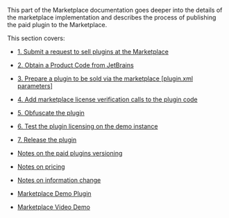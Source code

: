 [//]: # (title: Trying Out the Marketplace)

This part of the Marketplace documentation goes deeper into the details of the marketplace implementation and describes the process of publishing the paid plugin to the Marketplace.

This section covers:

* [1. Submit a request to sell plugins at the Marketplace](submit-a-request-to-sell-plugins-at-the-marketplace.md)

* [2. Obtain a Product Code from JetBrains](obtain-a-product-code-from-jetbrains.md)

* [3. Prepare a plugin to be sold via the marketplace [plugin.xml parameters]](prepare-a-plugin-to-be-sold-via-the-marketplace.md)

* [4. Add marketplace license verification calls to the plugin code](add-marketplace-license-verification-calls-to-the-plugin-code.md)

* [5. Obfuscate the plugin](obfuscate-the-plugin.md)

* [6. Test the plugin licensing on the demo instance](test-the-plugin-licensing-on-the-demo-instance.md)

* [7. Release the plugin](release-plugin.md)

* [Notes on the paid plugins versioning](notes-on-the-paid-plugins-versioning.md)

* [Notes on pricing](notes-on-pricing.md)

* [Notes on information change](notes-on-information-change.md)

* [Marketplace Demo Plugin](marketplace-demo-plugin.md)

* [Marketplace Video Demo](marketplace-video-demo.md)

